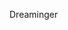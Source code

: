 
<!DOCTYPE html>
<HTML>
    <HEAD>
        <TITLE>This Is My First Web Page</TITLE>
    </HEAD>
    <BODY>
        <P> Dreaminger </P>
        <!--Comment-->
    </BODY>
</HTML>
